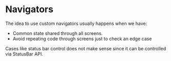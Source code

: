 # Navigators

The idea to use custom navigators usually happens when we have:

- Common state shared through all screens.
- Avoid repeating code through screens just to check an edge case

Cases like status bar control does not make sense since it can be controlled via StatusBar API.
